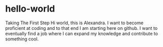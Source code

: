 # hello-world
Taking The First Step
Hi world, this is Alexandra. 
I want to become proficient at coding and to that end I am starting here on github.
I want to eventually find a job where I can expand my knowledge and contribute to something cool.
